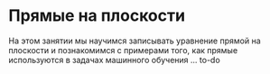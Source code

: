 # Прямые на плоскости
На этом занятии мы научимся записывать уравнение прямой на плоскости и познакомимся с примерами того, как прямые используются в задачах машинного обучения 
... to-do
